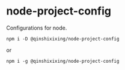 # node-project-config
Configurations for node.

```shell script
npm i -D @qinshixixing/node-project-config
```

or

```shell script
npm i -g @qinshixixing/node-project-config
```
